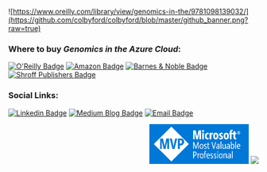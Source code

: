![https://www.oreilly.com/library/view/genomics-in-the/9781098139032/](https://github.com/colbyford/colbyford/blob/master/github_banner.png?raw=true)

<!--
![Colby's GitHub Stats](https://github-readme-stats.vercel.app/api?username=colbyford&bg_color=30,eb7800,000058&title_color=fff&text_color=fff&include_all_commits=true)
[![Top Languages](https://github-readme-stats.vercel.app/api/top-langs/?username=colbyford&layout=compact)](https://github.com/colbyford)
<br>
[![sparkitecture.io](https://github-readme-stats.vercel.app/api/pin/?username=colbyford&repo=sparkitecture&title_color=fff&icon_color=f9f9f9&text_color=9f9f9f&bg_color=151515)](https://github.com/colbyford/sparkitecture)
[![StrainHub](https://github-readme-stats.vercel.app/api/pin/?username=colbyford&repo=StrainHub&title_color=fff&icon_color=f9f9f9&text_color=9f9f9f&bg_color=151515)](https://github.com/colbyford/StrainHub)
-->

<h3 align="left">Where to buy <i>Genomics in the Azure Cloud</i>:</h3>

[![O'Reilly Badge](https://img.shields.io/badge/O'Reilly-d3002d?style=for-the-badge&logo=bookstack&logoColor=white)](https://www.oreilly.com/library/view/genomics-in-the/9781098139032/)
[![Amazon Badge](https://img.shields.io/badge/Amazon-FF9900?style=for-the-badge&logo=bookstack&logoColor=white)](https://www.amazon.com/Genomics-Azure-Cloud-Bioinformatics-Enterprise-Grade/dp/1098139046)
[![Barnes & Noble Badge](https://img.shields.io/badge/Barnes%20&%20Noble-34614a?style=for-the-badge&logo=bookstack&logoColor=white)](https://www.barnesandnoble.com/w/genomics-in-the-azure-cloud-colby-ford/1142086614)
[![Shroff Publishers Badge](https://img.shields.io/badge/Shroff%20Publishers%20(India)-1438bc?style=for-the-badge&logo=ardour&logoColor=white)](https://www.shroffpublishers.com/books/9789355423641/)

### Social Links:
[![Linkedin Badge](https://img.shields.io/badge/LinkedIn-0077B5?style=for-the-badge&logo=linkedin&logoColor=white)](https://www.linkedin.com/in/colbyford/)
[![Medium Blog Badge](https://img.shields.io/badge/Medium%20Blog-12100E?style=for-the-badge&logo=medium&logoColor=white)](https://medium.com/@colbyford)
[![Email Badge](https://img.shields.io/badge/Email-D14836?style=for-the-badge&logo=gmail&logoColor=white)](mailto:colby.ford@uncc.edu)

<p align="right">
  <a href="https://mvp.microsoft.com/en-US/mvp/profile/a517a31e-0cce-ed11-a7c6-000d3a5603d3"><img src="https://github.com/colbyford/colbyford/blob/master/MVP_Badge_Horizontal_Preferred_Blue3005_RGB.png?raw=true" width="200px"></a>
  <img src="https://i0.wp.com/blog.johnfolberth.com/wp-content/uploads/2021/04/mct_logo.jpg" width="80px">
</p>

<!--
🧬
👨‍🔬
🧑‍
💻
☁️
🦠
-->
